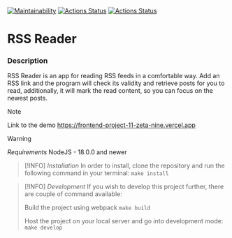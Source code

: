 [![Maintainability](https://api.codeclimate.com/v1/badges/0561d92b4ecff39f769e/maintainability)](https://codeclimate.com/github/bdzhev/frontend-project-11/maintainability)
[![Actions Status](https://github.com/bdzhev/frontend-project-11/actions/workflows/hexlet-check.yml/badge.svg)](https://github.com/bdzhev/frontend-project-11/actions)
[![Actions Status](https://github.com/bdzhev/frontend-project-11/actions/workflows/tests.yml/badge.svg)](https://github.com/bdzhev/frontend-project-11/actions)

# RSS Reader

### Description
RSS Reader is an app for reading RSS feeds in a comfortable way. Add an RSS link and the program will check its validity and retrieve posts for you to read, additionally, it will mark the read content, so you can focus on the newest posts.

>[!NOTE]
>Link to the demo
> https://frontend-project-11-zeta-nine.vercel.app

>[!WARNING]
>*Requirements*
> NodeJS - 18.0.0 and newer

>[!INFO]
>*Installation*
> In order to install, clone the repository and run the following command in your terminal:
> `make install`

>[!INFO]
>*Development*
> If you wish to develop this project further, there are couple of command available:
> 
> Build the project using webpack
> `make build`
>
> Host the project on your local server and go into development mode:
> `make develop`
